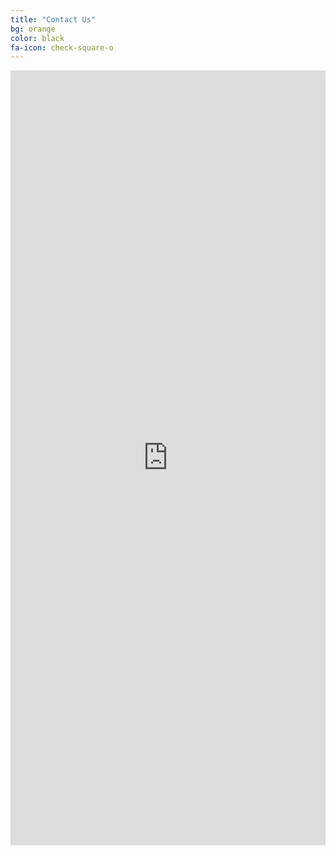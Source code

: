 ```yaml
---
title: "Contact Us"
bg: orange
color: black
fa-icon: check-square-o
---
```


<iframe src="https://docs.google.com/forms/d/e/1FAIpQLSc0CtAEZzScs4WVaFu4dF3rcANgraNNVqOU8kbyITCnL7EguQ/viewform?embedded=true" width="100%" height="1240" frameborder="0" marginheight="0" marginwidth="0">Loading…</iframe>


